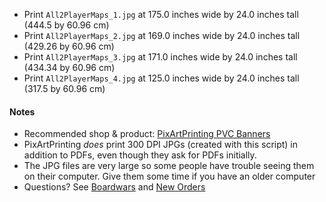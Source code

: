 * Print `All2PlayerMaps_1.jpg` at 175.0 inches wide by 24.0 inches tall (444.5 by 60.96 cm)
* Print `All2PlayerMaps_2.jpg` at 169.0 inches wide by 24.0 inches tall (429.26 by 60.96 cm)
* Print `All2PlayerMaps_3.jpg` at 171.0 inches wide by 24.0 inches tall (434.34 by 60.96 cm)
* Print `All2PlayerMaps_4.jpg` at 125.0 inches wide by 24.0 inches tall (317.5 by 60.96 cm)

#### Notes
* Recommended shop & product: [PixArtPrinting PVC Banners](https://www.pixartprinting.com/signage/banners-mesh/pvc-banner/)
* PixArtPrinting *does* print 300 DPI JPGs (created with this script) in addition to PDFs, even though they ask for PDFs initially.
* The JPG files are very large so some people have trouble seeing them on their computer. Give them some time if you have an older computer
* Questions? See [Boardwars](http://boardwars.eu/ia-maps/) and [New Orders](https://neworders.xyz/imperial-assault-skirmish-map-project/)
